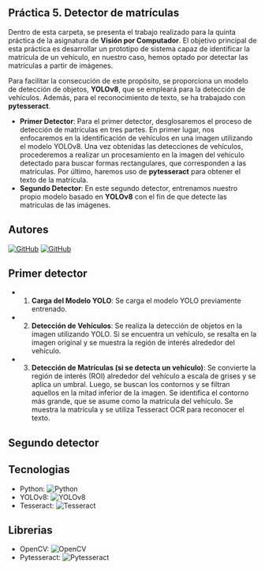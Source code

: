 ## Práctica 5. Detector de matrículas

Dentro de esta carpeta, se presenta el trabajo realizado para la quinta práctica de la asignatura de **Visión por Computador**. El objetivo principal de esta práctica es desarrollar un prototipo de sistema capaz de identificar la matrícula de un vehículo, en nuestro caso, hemos optado por detectar las matrículas a partir de imágenes.

Para facilitar la consecución de este propósito, se proporciona un modelo de detección de objetos, **YOLOv8**, que se empleará para la detección de vehículos. Además, para el reconocimiento de texto, se ha trabajado con **pytesseract**.

- **Primer Detector**: Para el primer detector, desglosaremos el proceso de detección de matrículas en tres partes. En primer lugar, nos enfocaremos en la identificación de vehículos en una imagen utilizando el modelo YOLOv8. Una vez obtenidas las detecciones de vehículos, procederemos a realizar un procesamiento en la imagen del vehículo detectado para buscar formas rectangulares, que corresponden a las matrículas. Por último, haremos uso de **pytesseract** para obtener el texto de la matrícula.
- **Segundo Detector**: En este segundo detector, entrenamos nuestro propio modelo basado en **YOLOv8** con el fin de que detecte las matrículas de las imágenes.

## Autores
[![GitHub](https://img.shields.io/badge/GitHub-Ana%20del%20Carmen%20Santana%20Ojeda-red?style=flat-square&logo=github)](https://github.com/AnaSantana016)
[![GitHub](https://img.shields.io/badge/GitHub-Pablo%20Santana-blue?style=flat-square&logo=github)](https://github.com/pablosanttanaa)

## Primer detector

- 1. **Carga del Modelo YOLO**: Se carga el modelo YOLO previamente entrenado.
- 2. **Detección de Vehículos**: Se realiza la detección de objetos en la imagen utilizando YOLO. Si se encuentra un vehículo, se resalta en la imagen original y se muestra la región de interés alrededor del vehículo.
- 3. **Detección de Matrículas (si se detecta un vehículo)**: Se convierte la región de interés (ROI) alrededor del vehículo a escala de grises y se aplica un umbral. Luego, se buscan los contornos y se filtran aquellos en la mitad inferior de la imagen. Se identifica el contorno más grande, que se asume como la matrícula del vehículo. Se muestra la matrícula y se utiliza Tesseract OCR para reconocer el texto.

## Segundo detector





## Tecnologias
  -  Python: ![Python](https://img.shields.io/badge/Python-3.x-blue?style=flat-square&logo=python)
  -  YOLOv8: ![YOLOv8](https://docs.ultralytics.com/quickstart/)
  -  Tesseract: ![Tesseract](https://github.com/tesseract-ocr/tesseract)
## Librerias 
  - OpenCV: ![OpenCV](https://img.shields.io/badge/OpenCV-Latest-brightgreen?style=flat-square&logo=opencv)
  - Pytesseract: ![Pytesseract](https://pypi.org/project/pytesseract/)
